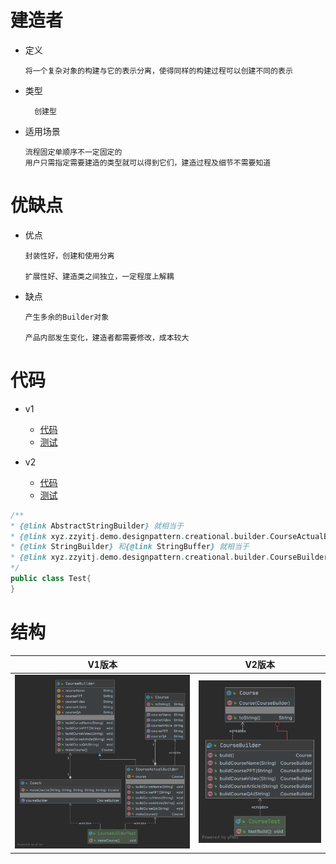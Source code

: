 # 建造者

- 定义

      将一个复杂对象的构建与它的表示分离，使得同样的构建过程可以创建不同的表示

- 类型

        创建型

- 适用场景

      流程固定单顺序不一定固定的
      用户只需指定需要建造的类型就可以得到它们，建造过程及细节不需要知道
      
         
# 优缺点

- 优点

      封装性好，创建和使用分离
      
      扩展性好、建造类之间独立，一定程度上解耦

- 缺点

      产生多余的Builder对象
      
      产品内部发生变化，建造者都需要修改，成本较大

# 代码

- v1
  - [代码](../../../src/main/java/xyz/zzyitj/demo/designpattern/creational/builder)
  - [测试](../../../src/test/java/xyz/zzyitj/demo/designpattern/creational/builder/CourseBuilderTest.java)

- v2
  - [代码](../../../src/main/java/xyz/zzyitj/demo/designpattern/creational/builder/v2)
  - [测试](../../../src/test/java/xyz/zzyitj/demo/designpattern/creational/builder/v2/CourseTest.java)

```java
/**
* {@link AbstractStringBuilder} 就相当于
* {@link xyz.zzyitj.demo.designpattern.creational.builder.CourseActualBuilder}
* {@link StringBuilder} 和{@link StringBuffer} 就相当于
* {@link xyz.zzyitj.demo.designpattern.creational.builder.CourseBuilder}
*/
public class Test{
}
```

# 结构

| V1版本 | V2版本 |
| :--------: | :--------: |
| ![BuilderV1](../../../其他/designpattern/creational/BuilderV1.png) | ![BuilderV2](../../../其他/designpattern/creational/BuilderV2.png) |